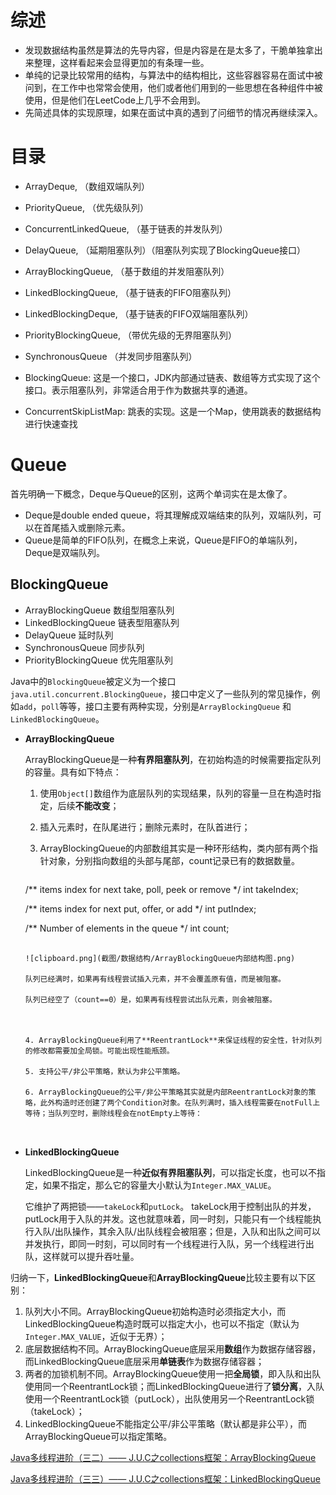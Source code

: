 # 综述

- 发现数据结构虽然是算法的先导内容，但是内容是在是太多了，干脆单独拿出来整理，这样看起来会显得更加的有条理一些。
- 单纯的记录比较常用的结构，与算法中的结构相比，这些容器容易在面试中被问到，在工作中也常常会使用，他们或者他们用到的一些思想在各种组件中被使用，但是他们在LeetCode上几乎不会用到。
- 先简述具体的实现原理，如果在面试中真的遇到了问细节的情况再继续深入。



# 目录

- ArrayDeque, （数组双端队列）

- PriorityQueue, （优先级队列）

- ConcurrentLinkedQueue, （基于链表的并发队列）

- DelayQueue, （延期阻塞队列）（阻塞队列实现了BlockingQueue接口）

- ArrayBlockingQueue, （基于数组的并发阻塞队列）

- LinkedBlockingQueue, （基于链表的FIFO阻塞队列）

- LinkedBlockingDeque, （基于链表的FIFO双端阻塞队列）

- PriorityBlockingQueue, （带优先级的无界阻塞队列）

- SynchronousQueue （并发同步阻塞队列） 

- BlockingQueue: 这是一个接口，JDK内部通过链表、数组等方式实现了这个接口。表示阻塞队列，非常适合用于作为数据共享的通道。

- ConcurrentSkipListMap: 跳表的实现。这是一个Map，使用跳表的数据结构进行快速查找



# Queue

首先明确一下概念，Deque与Queue的区别，这两个单词实在是太像了。

- Deque是double ended queue，将其理解成双端结束的队列，双端队列，可以在首尾插入或删除元素。
- Queue是简单的FIFO队列，在概念上来说，Queue是FIFO的单端队列，Deque是双端队列。



## BlockingQueue

- ArrayBlockingQueue 数组型阻塞队列
- LinkedBlockingQueue 链表型阻塞队列
- DelayQueue 延时队列
- SynchronousQueue 同步队列
- PriorityBlockingQueue 优先阻塞队列

Java中的`BlockingQueue`被定义为一个接口`java.util.concurrent.BlockingQueue`，接口中定义了一些队列的常见操作，例如`add`，`poll`等等，接口主要有两种实现，分别是`ArrayBlockingQueue` 和 `LinkedBlockingQueue`。



- **ArrayBlockingQueue**

  ArrayBlockingQueue是一种**有界阻塞队列**，在初始构造的时候需要指定队列的容量。具有如下特点：

  1. 使用`Object[]`数组作为底层队列的实现结果，队列的容量一旦在构造时指定，后续**不能改变**；

  2. 插入元素时，在队尾进行；删除元素时，在队首进行；

  3. ArrayBlockingQueue的内部数组其实是一种环形结构，类内部有两个指针对象，分别指向数组的头部与尾部，count记录已有的数据数量。

     ```java
   /** items index for next take, poll, peek or remove */
     int takeIndex;
   
     /** items index for next put, offer, or add */
   int putIndex;
     
     /** Number of elements in the queue */
     int count;
     ```
  
     ![clipboard.png](截图/数据结构/ArrayBlockingQueue内部结构图.png)
  
     队列已经满时，如果再有线程尝试插入元素，并不会覆盖原有值，而是被阻塞。
  
     队列已经空了（count==0）是，如果再有线程尝试出队元素，则会被阻塞。
  
     
  
  4. ArrayBlockingQueue利用了**ReentrantLock**来保证线程的安全性，针对队列的修改都需要加全局锁。可能出现性能瓶颈。
  
  5. 支持公平/非公平策略，默认为非公平策略。
  
  6. ArrayBlockingQueue的公平/非公平策略其实就是内部ReentrantLock对象的策略，此外构造时还创建了两个Condition对象。在队列满时，插入线程需要在notFull上等待；当队列空时，删除线程会在notEmpty上等待：



- **LinkedBlockingQueue**

  LinkedBlockingQueue是一种**近似有界阻塞队列**，可以指定长度，也可以不指定，如果不指定，那么它的容量大小默认为`Integer.MAX_VALUE`。

  它维护了两把锁——`takeLock`和`putLock`。
  takeLock用于控制出队的并发，putLock用于入队的并发。这也就意味着，同一时刻，只能只有一个线程能执行入队/出队操作，其余入队/出队线程会被阻塞；但是，入队和出队之间可以并发执行，即同一时刻，可以同时有一个线程进行入队，另一个线程进行出队，这样就可以提升吞吐量。



归纳一下，**LinkedBlockingQueue**和**ArrayBlockingQueue**比较主要有以下区别：

1. 队列大小不同。ArrayBlockingQueue初始构造时必须指定大小，而LinkedBlockingQueue构造时既可以指定大小，也可以不指定（默认为`Integer.MAX_VALUE`，近似于无界）；
2. 底层数据结构不同。ArrayBlockingQueue底层采用**数组**作为数据存储容器，而LinkedBlockingQueue底层采用**单链表**作为数据存储容器；
3. 两者的加锁机制不同。ArrayBlockingQueue使用一把**全局锁**，即入队和出队使用同一个ReentrantLock锁；而LinkedBlockingQueue进行了**锁分离**，入队使用一个ReentrantLock锁（putLock），出队使用另一个ReentrantLock锁（takeLock）；
4. LinkedBlockingQueue不能指定公平/非公平策略（默认都是非公平），而ArrayBlockingQueue可以指定策略。







[Java多线程进阶（三二）—— J.U.C之collections框架：ArrayBlockingQueue](https://segmentfault.com/a/1190000016311925)

[Java多线程进阶（三三）—— J.U.C之collections框架：LinkedBlockingQueue](https://segmentfault.com/a/1190000016315487)
